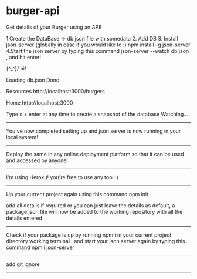 # burger-api
Get details of your Burger using an API!

1.Create the DataBase -> db.json file with somedata 
2. Add DB
3. Install json-server (globally in case if you would like to :)
npm install -g json-server
4.Start the json server by typing this command
json-server --watch db.json  , and hit enter!  


  \{^_^}/ hi!

  Loading db.json
  Done

  Resources
  http://localhost:3000/burgers

  Home
  http://localhost:3000

  Type s + enter at any time to create a snapshot of the database
  Watching...

  ---

  You've now completed setting up and json server is now running in your local system!

  ---

  Deploy the same in any online deployment platform so that it can be used and accessed by anyone!

  ---

  I'm using Heroku! you're free to use any tool  :)

  ---

  Up your current project again using this command npm init

  add all details if required or you can just leave the details as default, a package.json file will now be added to the working repository with all the details entered

  ---

  Check if your package is up by running npm i in your current project directory working terminal , and start your json server again by typing this command npm i json-server
  
  ---
  
  add git ignore
  
  ---
  



